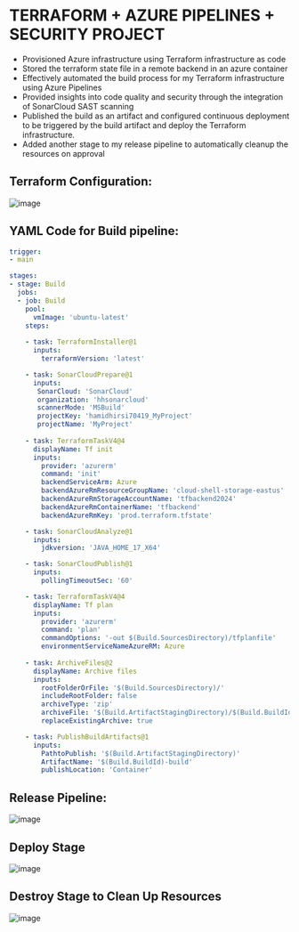 # TERRAFORM + AZURE PIPELINES + SECURITY PROJECT

- Provisioned Azure infrastructure using Terraform infrastructure as code
- Stored the terraform state file in a remote backend in an azure container
- Effectively automated the build process for my Terraform infrastructure using Azure Pipelines
- Provided insights into code quality and security through the integration of SonarCloud SAST scanning
- Published the build as an artifact and configured continuous deployment to be triggered by the build artifact and deploy the Terraform infrastructure.
- Added another stage to my release pipeline to automatically cleanup the resources on approval

## Terraform Configuration:

![image](https://github.com/CloudHirsi/TFproject/assets/153539293/f4abd146-0365-48ab-aae0-f7dfd171a9af)


## YAML Code for Build pipeline:

``` YAML
trigger: 
- main

stages:
- stage: Build
  jobs:
  - job: Build
    pool:
      vmImage: 'ubuntu-latest'
    steps:
    
    - task: TerraformInstaller@1
      inputs:
        terraformVersion: 'latest'

    - task: SonarCloudPrepare@1
      inputs:
       SonarCloud: 'SonarCloud'
       organization: 'hhsonarcloud'
       scannerMode: 'MSBuild'
       projectKey: 'hamidhirsi70419_MyProject'
       projectName: 'MyProject'
 
    - task: TerraformTaskV4@4
      displayName: Tf init
      inputs:
        provider: 'azurerm'
        command: 'init'
        backendServiceArm: Azure
        backendAzureRmResourceGroupName: 'cloud-shell-storage-eastus'
        backendAzureRmStorageAccountName: 'tfbackend2024'
        backendAzureRmContainerName: 'tfbackend'
        backendAzureRmKey: 'prod.terraform.tfstate'

    - task: SonarCloudAnalyze@1
      inputs:
        jdkversion: 'JAVA_HOME_17_X64'

    - task: SonarCloudPublish@1
      inputs:
        pollingTimeoutSec: '60'

    - task: TerraformTaskV4@4
      displayName: Tf plan
      inputs:
        provider: 'azurerm'
        command: 'plan'
        commandOptions: '-out $(Build.SourcesDirectory)/tfplanfile'
        environmentServiceNameAzureRM: Azure
      
    - task: ArchiveFiles@2
      displayName: Archive files
      inputs:
        rootFolderOrFile: '$(Build.SourcesDirectory)/'
        includeRootFolder: false
        archiveType: 'zip'
        archiveFile: '$(Build.ArtifactStagingDirectory)/$(Build.BuildId).zip'
        replaceExistingArchive: true

    - task: PublishBuildArtifacts@1
      inputs:
        PathtoPublish: '$(Build.ArtifactStagingDirectory)'
        ArtifactName: '$(Build.BuildId)-build'
        publishLocation: 'Container'
```
## Release Pipeline:

![image](https://github.com/CloudHirsi/TFproject/assets/153539293/e99bd4f5-d5e2-4ff5-a76a-8f0f71c8dbc6)

## Deploy Stage

![image](https://github.com/CloudHirsi/TFproject/assets/153539293/9d33fb53-03c2-4d5b-9281-37b0d533a64d)

## Destroy Stage to Clean Up Resources

![image](https://github.com/CloudHirsi/TFproject/assets/153539293/2c926c92-f3b7-4c77-8b32-61cf44e98e20)




